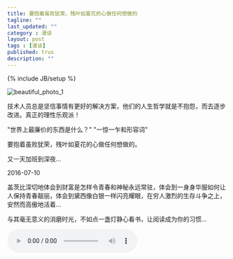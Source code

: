 ```yaml
---
title: 要抱着虽败犹荣，残叶如夏花的心做任何想做的
tagline: ""
last_updated: ""
category : 漫谈
layout: post
tags : [漫谈]
published: trus
description: ""
---
```

{% include JB/setup %}

![beautiful_photo_1](http://rustic.img-cn-qingdao.aliyuncs.com/beautifulPhoto/content35829.jpg@888w)  

技术人员总是坚信事情有更好的解决方案，他们的人生哲学就是不抱怨，而去逐步改进。真正的理性乐观派！  

"世界上最廉价的东西是什么？"  "一惊一乍和形容词"  

要抱着虽败犹荣，残叶如夏花的心做任何想做的。  

又一天加班到深夜...  

2016-07-10  

盖茨比深切地体会到财富是怎样令青春和神秘永远常驻，体会到一身身华服如何让人保持青春靓丽，体会到黛西像白银一样闪亮耀眼，在穷人激烈的生存斗争之上，安然而高傲地活着...  

与其毫无意义的消磨时光，不如点一盏灯静心看书，让阅读成为你的习惯...  

<audio src="http://rustic.oss-cn-qingdao.aliyuncs.com/music/Eagles_Doolin_Dalton.mp3" controls="controls">
Your browser does not support the audio tag.
</audio>  

<style>
<bgsound src="http://rustic.oss-cn-qingdao.aliyuncs.com/music/Eagles_Doolin_Dalton.mp3" loop="-1">
</style>
<!-- <bgsound src="http://rustic.oss-cn-qingdao.aliyuncs.com/music/Eagles_Doolin_Dalton.mp3"> -->

<!-- ![beautiful_photo_2](http://rustic.img-cn-qingdao.aliyuncs.com/beautifulPhoto/content22545.jpg@888w)   -->
